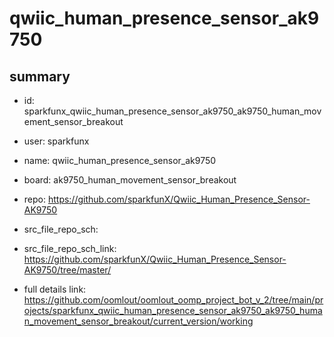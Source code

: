 # qwiic_human_presence_sensor_ak9750
 
## summary 
* id: sparkfunx_qwiic_human_presence_sensor_ak9750_ak9750_human_movement_sensor_breakout
* user: sparkfunx
* name: qwiic_human_presence_sensor_ak9750
* board: ak9750_human_movement_sensor_breakout
* repo: https://github.com/sparkfunX/Qwiic_Human_Presence_Sensor-AK9750



* src_file_repo_sch: 
* src_file_repo_sch_link: https://github.com/sparkfunX/Qwiic_Human_Presence_Sensor-AK9750/tree/master/
* full details link: https://github.com/oomlout/oomlout_oomp_project_bot_v_2/tree/main/projects/sparkfunx_qwiic_human_presence_sensor_ak9750_ak9750_human_movement_sensor_breakout/current_version/working  







